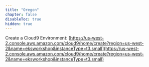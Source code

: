 ```yaml
---
title: "Oregon"
chapter: false
disableToc: true
hidden: true
---
```


Create a Cloud9 Environment: [https://us-west-2.console.aws.amazon.com/cloud9/home/create?region=us-west-2&name=eksworkshop&instanceType=t3.small](https://us-west-2.console.aws.amazon.com/cloud9/home/create?region=us-west-2&name=eksworkshop&instanceType=t3.small)
